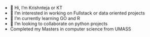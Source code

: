 - 👋 Hi, I’m Krishnteja  or KT
- 👀 I’m interested in working on Fullstack or data oriented projects
- 🌱 I’m currently learning GO and R
- 💞️ I’m looking to collaborate on python projects
-    Completed my Masters in computer science from UMASS


<!---
Krishnateja001/Krishnateja001 is a ✨ special ✨ repository because its `README.md` (this file) appears on your GitHub profile.
You can click the Preview link to take a look at your changes.
--->

